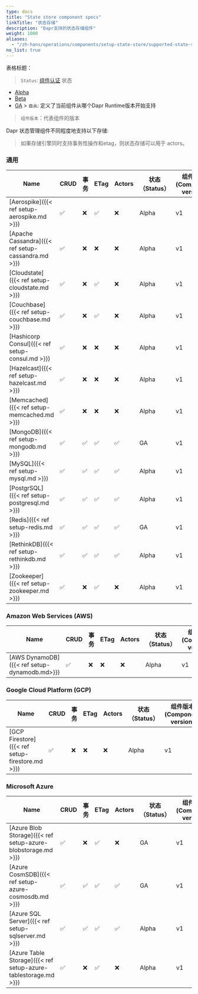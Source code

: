 ```yaml
---
type: docs
title: "State store component specs"
linkTitle: "状态存储"
description: "Dapr支持的状态存储组件"
weight: 1000
aliases:
  - "/zh-hans/operations/components/setup-state-store/supported-state-stores/"
no_list: true
---
```


表格标题：

> `Status`: [组件认证]({{X39X}}) 状态
  - [Alpha]({{X28X}})
  - [Beta]({{X30X}})
  - [GA]({{X32X}}) > `自从`: 定义了当前组件从哪个Dapr Runtime版本开始支持

> `组件版本`：代表组件的版本


Dapr 状态管理组件不同程度地支持以下存储:

> 如果存储引擎同时支持事务性操作和etag，则状态存储可以用于 actors。

### 通用

| Name                                               | CRUD | 事务 | ETag | Actors | 状态 （Status） | 组件版本(Component version) | 自从(Since) |
| -------------------------------------------------- | ---- | -- | ---- | ------ | ----------- | ----------------------- | --------- |
| [Aerospike]({{< ref setup-aerospike.md >}})        | ✅    | ❌  | ✅    | ❌      | Alpha       | v1                      | 1.0       |
| [Apache Cassandra]({{< ref setup-cassandra.md >}}) | ✅    | ❌  | ❌    | ❌      | Alpha       | v1                      | 1.0       |
| [Cloudstate]({{< ref setup-cloudstate.md >}})      | ✅    | ❌  | ✅    | ❌      | Alpha       | v1                      | 1.0       |
| [Couchbase]({{< ref setup-couchbase.md >}})        | ✅    | ❌  | ✅    | ❌      | Alpha       | v1                      | 1.0       |
| [Hashicorp Consul]({{< ref setup-consul.md >}})    | ✅    | ❌  | ❌    | ❌      | Alpha       | v1                      | 1.0       |
| [Hazelcast]({{< ref setup-hazelcast.md >}})        | ✅    | ❌  | ❌    | ❌      | Alpha       | v1                      | 1.0       |
| [Memcached]({{< ref setup-memcached.md >}})        | ✅    | ❌  | ❌    | ❌      | Alpha       | v1                      | 1.0       |
| [MongoDB]({{< ref setup-mongodb.md >}})            | ✅    | ✅  | ✅    | ✅      | GA          | v1                      | 1.0       |
| [MySQL]({{< ref setup-mysql.md >}})                | ✅    | ✅  | ✅    | ✅      | Alpha       | v1                      | 1.0       |
| [PostgrSQL]({{< ref setup-postgresql.md >}})       | ✅    | ✅  | ✅    | ✅      | Alpha       | v1                      | 1.0       |
| [Redis]({{< ref setup-redis.md >}})                | ✅    | ✅  | ✅    | ✅      | GA          | v1                      | 1.0       |
| [RethinkDB]({{< ref setup-rethinkdb.md >}})        | ✅    | ✅  | ✅    | ✅      | Alpha       | v1                      | 1.0       |
| [Zookeeper]({{< ref setup-zookeeper.md >}})        | ✅    | ❌  | ✅    | ❌      | Alpha       | v1                      | 1.0       |


### Amazon Web Services (AWS)
| Name                                         | CRUD | 事务 | ETag | Actors | 状态 （Status） | 组件版本(Component version) | 自从(Since) |
| -------------------------------------------- | ---- | -- | ---- | ------ | ----------- | ----------------------- | --------- |
| [AWS DynamoDB]({{< ref setup-dynamodb.md>}}) | ✅    | ❌  | ❌    | ❌      | Alpha       | v1                      | 1.0       |

### Google Cloud Platform (GCP)
| Name                                            | CRUD | 事务 | ETag | Actors | 状态 （Status） | 组件版本(Component version) | 自从(Since) |
| ----------------------------------------------- | ---- | -- | ---- | ------ | ----------- | ----------------------- | --------- |
| [GCP Firestore]({{< ref setup-firestore.md >}}) | ✅    | ❌  | ❌    | ❌      | Alpha       | v1                      | 1.0       |

### Microsoft Azure

| Name                                                           | CRUD | 事务 | ETag | Actors | 状态 （Status） | 组件版本(Component version) | 自从(Since) |
| -------------------------------------------------------------- | ---- | -- | ---- | ------ | ----------- | ----------------------- | --------- |
| [Azure Blob Storage]({{< ref setup-azure-blobstorage.md >}})   | ✅    | ❌  | ✅    | ❌      | GA          | v1                      | 1.0       |
| [Azure CosmSDB]({{< ref setup-azure-cosmosdb.md >}})           | ✅    | ✅  | ✅    | ✅      | GA          | v1                      | 1.0       |
| [Azure SQL Server]({{< ref setup-sqlserver.md >}})             | ✅    | ✅  | ✅    | ✅      | Alpha       | v1                      | 1.0       |
| [Azure Table Storage]({{< ref setup-azure-tablestorage.md >}}) | ✅    | ❌  | ✅    | ❌      | Alpha       | v1                      | 1.0       |
